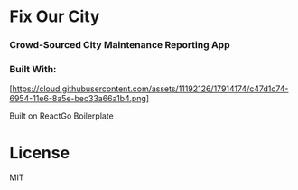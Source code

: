 # Fix Our City
### Crowd-Sourced City Maintenance Reporting App

### Built With:

[https://cloud.githubusercontent.com/assets/11192126/17914174/c47d1c74-6954-11e6-8a5e-bec33a66a1b4.png]



Built on ReactGo Boilerplate

License
===============
MIT
